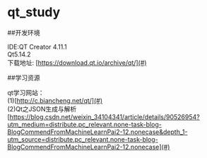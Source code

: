 # qt_study  
 
##开发环境  

IDE:QT Creator 4.11.1  
Qt5.14.2  
下载地址: [https://download.qt.io/archive/qt/](#)  


  
##学习资源 

qt学习网站：  
(1)[http://c.biancheng.net/qt/](#)   
(2)Qt之JSON生成与解析  
  [https://blog.csdn.net/weixin_34104341/article/details/90526954?utm_medium=distribute.pc_relevant.none-task-blog-BlogCommendFromMachineLearnPai2-12.nonecase&depth_1-utm_source=distribute.pc_relevant.none-task-blog-BlogCommendFromMachineLearnPai2-12.nonecase](#)  

